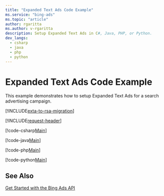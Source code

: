 ```yaml
---
title: "Expanded Text Ads Code Example"
ms.service: "bing-ads"
ms.topic: "article"
author: rgaritta
ms.author: v-rgaritta
description: Setup Expanded Text Ads in C#, Java, PHP, or Python.
dev_langs:
  - csharp
  - java
  - php
  - python
---
```

# Expanded Text Ads Code Example
This example demonstrates how to setup Expanded Text Ads for a search advertising campaign.

[!INCLUDE[exta-to-rsa-migration](../../scripts/includes/exta-rsa-migration.md)]

[!INCLUDE[request-header](./includes/code-tips.md)]

[!code-csharp[Main](../../../BingAds-dotNet-SDK/examples/BingAdsExamples/BingAdsExamplesLibrary/v13/ExpandedTextAds.cs)]

[!code-java[Main](../../../BingAds-Java-SDK/examples/BingAdsDesktopApp/src/main/java/com/microsoft/bingads/examples/v13/ExpandedTextAds.java)]

[!code-php[Main](../../../BingAds-PHP-SDK/samples/V13/ExpandedTextAds.php)]

[!code-python[Main](../../../BingAds-Python-SDK/examples/v13/expanded_text_ads.py)]

## See Also
[Get Started with the Bing Ads API](get-started.md)  
